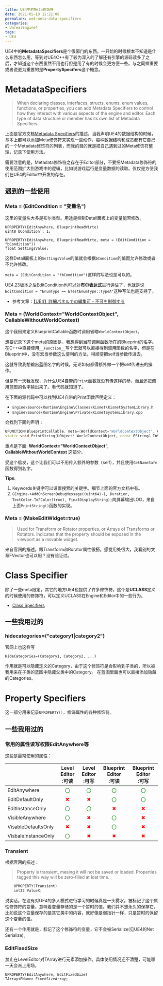 ```yaml
---
title: UE4中的Meta修饰符
date: 2021-05-10 12:21:00
permalink: ue4-meta-data-specifiers
categories:
- UnrealEngine4
tags:
- UE4
---
```

UE4中的**MetadataSpecifiers**是个很邪门的东西，一开始的时候根本不知道是什么东西怎么用，等到对UE4C++有了较为深入的了解还有引擎的源码读多了之后，才知道这个东西虽然不用也行但是用了有的时候会更方便一些。与之同样重要或者说更为重要的是**PropertySpecifers**这个概念。

<!--more-->

# MetadataSpecifiers
> When declaring classes, interfaces, structs, enums, enum values, functions, or properties, you can add Metadata Specifiers to control how they interact with various aspects of the engine and editor. Each type of data structure or member has its own list of Metadata Specifiers.

上面是官方文档[Metadata Specifiers](https://docs.unrealengine.com/en-US/ProgrammingAndScripting/GameplayArchitecture/Metadata/index.html)的描述，当我声明UE4的数据结构的时候，基本上都可以添加Meta修饰符来实现一些动作，每种数据结构和成员都有它自己的一个Metadata修饰符的列表，而我的目的就是把自己遇到过的Meta修饰符整理，记录下使用方法。

需要注意的是，Metadata修饰符之存在于Editor部分，不要把Metadata修饰符的使用范围扩大到游戏中的逻辑，比如说游戏运行是变量数据的读取。仅仅是方便我们在UE4的Editor中开发的存在。

## 遇到的一些使用

### Meta = (EditCondition = "变量名")
这里的变量名大多是布尔类型。用途是控制Detail面板上的变量能否修改。

```
UPROPERTY(EditAnywhere, BlueprintReadWirte)
uint8 bCondition : 1;

UPROPERTY(EditAnywhere, BlueprintReadWirte, meta = (EditCondition = "bCondition"))
float SettingsValue;
```

这样Detail面板上的`SettingsValue`的值就会根据`bCondition`的值而允许修改或者不允许修改。

`meta = (EditCondition = "!bCondition")`这样的写法也是可以的。

UE4.23版本之后EditCondition也可以对**布尔表达式**进行评估了，也就是说`EditCondition = "EnumType == ETestEnumType::TypeA"`这种写法也是支持了。

- 参考文章：[【UE4】詳細パネルでの編集可・不可を制御する](https://qiita.com/Dv7Pavilion/items/6f86134587b3ad6ff396)

### Meta = (WorldContext="WorldContextObject", CallableWithoutWorldContext)
这个我用来定义BlueprintCallable函数时调用省略`WorldContextObject`。

想要记录下这个meta的原因是，我想得到当前调用函数所在的Blueprint的名字。在C++中直接使用`__Function__`写个宏就可以直接得到调用函数的名字，但是在Blueprint中，没有宏当参数这么便利的方法，得顺便把self当参数传进去。

这就导致我想输出蓝图名字的时候，无论如何都得额外做一个把self传进去的操作。

但是有一天我发现，为什么UE4自带的`Print`函数就没有传这样的参，而且还把调用蓝图的名字输出来了。看代码就知道了。

在下面的源代码中可以找到UE4自带的Print函数声明定义：
- `Engine\Source\Runtime\Engine\Classes\Kismet\KismetSystemLibrary.h`
- `Engine\Source\Runtime\Engine\Private\KismetSystemLibrary.cpp`

会找到下面的声明：
```C++
UFUNCTION(BlueprintCallable, meta=(WorldContext="WorldContextObject", CallableWithoutWorldContext, Keywords = "log print", AdvancedDisplay = "2", DevelopmentOnly), Category="Utilities|String")
static void PrintString(UObject* WorldContextObject, const FString& InString = FString(TEXT("Hello")), bool bPrintToScreen = true, bool bPrintToLog = true, FLinearColor TextColor = FLinearColor(0.0, 0.66, 1.0), float Duration = 2.f);
```

重点是下面:
**WorldContext="WorldContextObject", CallableWithoutWorldContext** 这部分。

受这个启发，这个让我们可以不用传入额外的参数（self），并且使用`GetNameSafe`函数得到名字。

**Tips:**
1. Keywords关键字可以设置搜索的关键字。细节上面的官方文档中有。
2. `GEngine->AddOnScreenDebugMessage((uint64)-1, Duration, TextColor.ToFColor(true), FinalDisplayString);`向屏幕输出LOG，来自上面`PrintString()`函数的实现。

### Meta = (MakeEditWidget=true)
> Used for Transform or Rotator properties, or Arrays of Transforms or Rotators. Indicates that the property should be exposed in the viewport as a movable widget.

来自官网的描述，跟Transform和Rorator属性很搭。感觉用处很大，我看别的文章FVector也可以用？没有验证过。

# Class Specifier
除了一些meta限定，其它的地方UE4也提供了许多修饰符。这个是**UCLASS**定义的时候使用的修饰符，可以定义UCLASS在Engine和Editor中的一些行为。
- [Class Specifiers](https://docs.unrealengine.com/4.26/en-US/ProgrammingAndScripting/GameplayArchitecture/Classes/Specifiers/)

## 一些我用过的

### hidecategories=("category1|category2")
官网上也这样写
```
HideCategories=(Category1, Category2, ...)
```

作用就是可以隐藏定义的Category，由于这个修饰符是会影响到子类的，所以被我用来在子类的蓝图中隐藏父类中的Category。
在蓝图里面也可以直接添加隐藏的Categories。

# Property Specifiers
这一部分用来记录`UPROPERTY()`，修饰属性的各种修饰符。

## 一些我用过的

### 常用的属性读写权限EditAnywhere等
这些是最常使用的属性：

| | Level Editor</br>:可读 | Level Editor<br>:可写 | Blueprint Editor<br>:可读 | Blueprint Editor<br>:可写|
:----|:----:|:----:|:----:|:----:
| EditAnywhere | <span style="color:green">〇<span> | <span style="color:green">〇<span> | <span style="color:green">〇<span>| <span style="color:green">〇<span> |
| EditDefaultOnly| <span style="color:red">✖<span> | <span style="color:red">✖<span> | <span style="color:green">〇<span> | <span style="color:green">〇<span> |
| EditInstanceOnly | <span style="color:green">〇<span> | <span style="color:green">〇<span> | <span style="color:red">✖<span> | <span style="color:red">✖<span> |
| VisibleAnywhere | <span style="color:green">〇<span> | <span style="color:red">✖<span> | <span style="color:green">〇<span> | <span style="color:red">✖<span> |
| VisableDefaultsOnly | <span style="color:red">✖<span> | <span style="color:red">✖<span> | <span style="color:green">〇<span> | <span style="color:red">✖<span> |
| VisbaleInstanceOnly | <span style="color:green">〇<span> | <span style="color:red">✖<span> | <span style="color:red">✖<span> | <span style="color:red">✖<span> |



### Transient
根据官网的描述：
> Property is transient, meaing it will not be saved or loaded. Properties tagged this way will be zero-filled at loat time.

```c++
    UPROPERTY(Transient)
    int32 ValueX;
```

说实话，在没有对UE4的多人模式进行学习的时候真是一头雾水。被标记了这个属性修饰符的变量，意味着变量存储的是一个暂时的值，我们并不想永久的保存它，比如说这个变量保存的是其它类中的内容，就好像是弱指针一样，只是暂时的保留这个变量的值。

还有一个作用就是，标记了这个修饰符的变量，它不会被Serialize(见UE4的Net Serialize)。


### EditFixedSize
禁止在LevelEditor对TArray进行元素添加操作。具体使用情况还不清楚，可能哪一天会派上用场。
```
UPROPERTY(EditAnywhere, EditFixedSize)
TArray<FName> FixedSizeArray;
```
